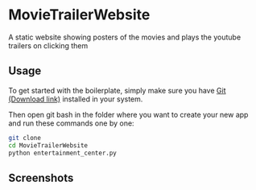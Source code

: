 # MovieTrailerWebsite
A static website showing posters of the movies and plays the youtube trailers on clicking them


## Usage

To get started with the boilerplate, simply make sure you have [Git (Download link)](https://git-scm.com/downloads)  installed in your system.

Then open git bash in the folder where you want to create your new app and run these commands one by one:


```sh
git clone 
cd MovieTrailerWebsite
python entertainment_center.py
```

## Screenshots
